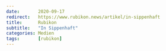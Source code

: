 ```yaml
---
date:       2020-09-17
redirect:   https://www.rubikon.news/artikel/in-sippenhaft
title:      Rubikon
subtitle:   "In Sippenhaft"
categories: Medien
tags:       [rubikon]
---
```

